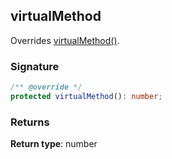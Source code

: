 ## virtualMethod

Overrides [virtualMethod()](docs/test-suite-a/testabstractclass-virtualmethod-method).

<a id="virtualmethod-signature"></a>

### Signature

```typescript
/** @override */
protected virtualMethod(): number;
```

<a id="virtualmethod-returns"></a>

### Returns

**Return type**: number
